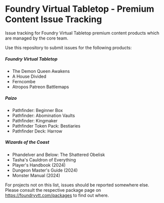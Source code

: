 # Foundry Virtual Tabletop - Premium Content Issue Tracking
Issue tracking for Foundry Virtual Tabletop premium content products which are managed by the core team.

Use this repository to submit issues for the following products:

##### Foundry Virtual Tabletop
* The Demon Queen Awakens
* A House Divided
* Ferncombe
* Atropos Patreon Battlemaps
##### Paizo
* Pathfinder: Beginner Box
* Pathfinder: Abomination Vaults
* Pathfinder: Kingmaker
* Pathfinder Token Pack: Bestiaries
* Pathfinder Deck: Harrow
##### Wizards of the Coast
* Phandelver and Below: The Shattered Obelisk
* Tasha's Cauldron of Everything
* Player's Handbook (2024)
* Dungeon Master's Guide (2024)
* Monster Manual (2024)

For projects not on this list, issues should be reported somewhere else. Please consult the respective package page on https://foundryvtt.com/packages to find out where.
